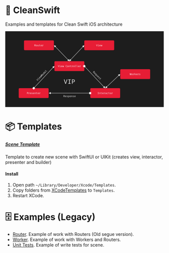 # 🧬 CleanSwift

Examples and templates for Clean Swift iOS architecture

![Clean Swift Scheme](https://github.com/AlekseyPleshkov/CleanSwift/blob/master/Resources/cleanswift.jpg?raw=true)

# 📦 Templates

##### [Scene Template](https://github.com/AlekseyPleshkov/CleanSwift/tree/master/XCodeTemplates/Clean%20Swift%20Scene.xctemplate)
Template to create new scene with SwiftUI or UIKit (creates view, interactor, presenter and builder)

#### Install

1) Open path `~/Library/Developer/Xcode/Templates`. 
2) Copy folders from [XCodeTemplates](https://github.com/AlekseyPleshkov/CleanSwift/tree/master/XCodeTemplates) to `Templates`.
3) Restart XCode.

# 🗄 Examples (Legacy)

* [Router](https://github.com/AlekseyPleshkov/CleanSwift/tree/master/LegacyExamples/CleanSwiftRouter). Example of work with Routers (Old segue version). 
* [Worker](https://github.com/AlekseyPleshkov/CleanSwift/tree/master/LegacyExamples/CleanSwiftWorker). Example of work with Workers and Routers.
* [Unit Tests](https://github.com/AlekseyPleshkov/CleanSwift/tree/master/LegacyExamples/CleanSwiftTests). Example of write tests for scene.


